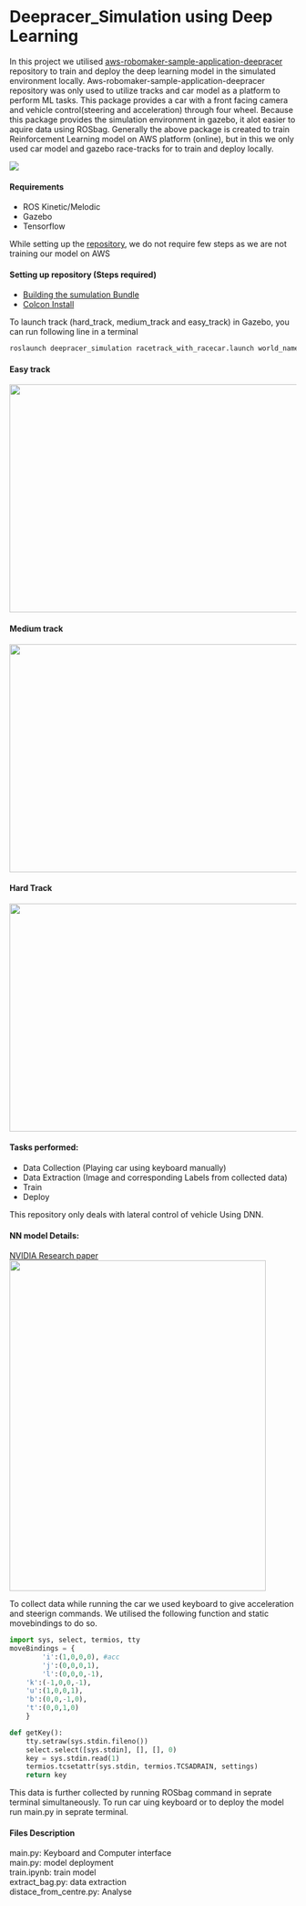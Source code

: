 # Deepracer_Simulation using Deep Learning
In this project we utilised [aws-robomaker-sample-application-deepracer](https://github.com/amazon-archives/aws-robomaker-sample-application-deepracer) repository to train and deploy the deep learning model in the simulated environment locally. Aws-robomaker-sample-application-deepracer repository was only used to utilize tracks  and car model as a platform to perform ML tasks. This package provides a car with a front facing camera and vehicle control(steering and acceleration) through four wheel. Because this package provides the simulation environment in gazebo, it alot easier to aquire data using ROSbag. Generally the above package is created to train Reinforcement Learning model on AWS platform (online), but in this we only used car model and gazebo race-tracks for to train and deploy locally.<br />

![](https://github.com/rs278/Deepracer_Simulation/blob/master/Docs/giff.gif)

#### Requirements
* ROS Kinetic/Melodic
* Gazebo
* Tensorflow
 
While setting up the [repository](https://github.com/amazon-archives/aws-robomaker-sample-application-deepracer), we do not require few steps as we are not training our model on AWS <br /> 

#### Setting up repository (Steps required)
* [Building the sumulation Bundle](https://github.com/amazon-archives/aws-robomaker-sample-application-deepracer#building-the-simulation-bundle)
* [Colcon Install](https://github.com/amazon-archives/aws-robomaker-sample-application-deepracer#using-this-sample-with-aws-robomaker) <br />

To launch track (hard_track, medium_track and easy_track) in Gazebo, you can run following line in a terminal
```python
roslaunch deepracer_simulation racetrack_with_racecar.launch world_name:=easy_track gui:=true
```
#### Easy track
<img src="https://github.com/rs278/Deepracer_Simulation/blob/master/Docs/easy.png" width="600" height="400">

#### Medium track
<img src="https://github.com/rs278/Deepracer_Simulation/blob/master/Docs/medium.png" width="600" height="400">

#### Hard Track
<img src="https://github.com/rs278/Deepracer_Simulation/blob/master/Docs/hard.png" width="600" height="400">

#### Tasks performed: <br />
* Data Collection (Playing car using keyboard manually)
* Data Extraction (Image and corresponding Labels from collected data)
* Train
* Deploy

This repository only deals with lateral control of vehicle Using DNN. <br />

#### NN model Details:  <br />
[NVIDIA Research paper](https://images.nvidia.com/content/tegra/automotive/images/2016/solutions/pdf/end-to-end-dl-using-px.pdf)
<img src="https://github.com/rs278/Deepracer_Simulation/blob/master/Docs/model.png" width="450" height="580">

To collect data while running the car we used keyboard to give acceleration and steerign commands. We utilised the following function and static movebindings to do so.

```python
import sys, select, termios, tty
moveBindings = {
        'i':(1,0,0,0), #acc
        'j':(0,0,0,1),
        'l':(0,0,0,-1),
	'k':(-1,0,0,-1),
	'u':(1,0,0,1),
	'b':(0,0,-1,0),
	't':(0,0,1,0)
    }

def getKey():
    tty.setraw(sys.stdin.fileno())
    select.select([sys.stdin], [], [], 0)
    key = sys.stdin.read(1)
    termios.tcsetattr(sys.stdin, termios.TCSADRAIN, settings)
    return key
```
This data is further collected by running ROSbag command in seprate terminal simultaneously. To run car uing keyboard or to deploy the model run main.py in seprate terminal.

#### Files Description
main.py: Keyboard and Computer interface <br />
main.py: model deployment <br />
train.ipynb: train model <br />
extract_bag.py: data extraction <br />
distace_from_centre.py: Analyse <br />
